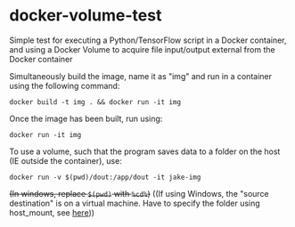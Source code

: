 
# docker-volume-test

Simple test for executing a Python/TensorFlow script in a Docker container, and using a Docker Volume to acquire file input/output external from the Docker container

Simultaneously build the image, name it as "img" and run in a container using the following command:

`docker build -t img . && docker run -it img`

Once the image has been built, run using:

`docker run -it img`

To use a volume, such that the program saves data to a folder on the host (IE outside the container), use:

`docker run -v $(pwd)/dout:/app/dout -it jake-img`

~~(In windows, replace `$(pwd)` with `%cd%`)~~
((If using Windows, the "source destination" is on a virtual machine. Have to specify the folder using host_mount, see [here](https://github.com/docker/for-win/issues/1669#issuecomment-366717127)))
